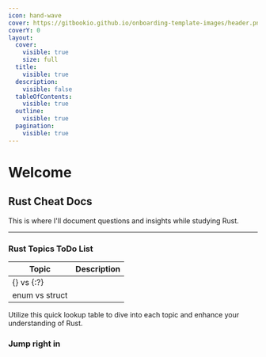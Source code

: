 ```yaml
---
icon: hand-wave
cover: https://gitbookio.github.io/onboarding-template-images/header.png
coverY: 0
layout:
  cover:
    visible: true
    size: full
  title:
    visible: true
  description:
    visible: false
  tableOfContents:
    visible: true
  outline:
    visible: true
  pagination:
    visible: true
---
```


# Welcome

## Rust Cheat Docs

This is where I'll document questions and insights while studying Rust.

***



### Rust Topics ToDo List

| Topic          | Description |
| -------------- | ----------- |
| {} vs {:?}     |             |
| enum vs struct |             |

Utilize this quick lookup table to dive into each topic and enhance your understanding of Rust.

### Jump right in
